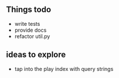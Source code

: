 ## Things todo

* write tests
* provide docs
* refactor util.py

## ideas to explore

* tap into the play index with query strings
